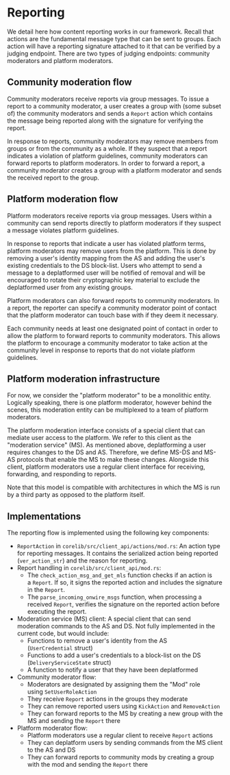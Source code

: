# Reporting

We detail here how content reporting works in our framework. Recall that
actions are the fundamental message type that can be sent to groups. Each
action will have a reporting signature attached to it that can be verified
by a judging endpoint. There are two types of judging endpoints: community
moderators and platform moderators.

## Community moderation flow

Community moderators receive reports via group messages. To issue a report
to a community moderator, a user creates a group with (some subset of) the
community moderators and sends a `Report` action which contains the message
being reported along with the signature for verifying the report.

In response to reports, community moderators may remove members from groups
or from the community as a whole. If they suspect that a report indicates a
violation of platform guidelines, community moderators can forward reports
to platform moderators. In order to forward a report, a community moderator
creates a group with a platform moderator and sends the received report to
the group.

## Platform moderation flow

Platform moderators receive reports via group messages. Users within a
community can send reports directly to platform moderators if they suspect
a message violates platform guidelines.

In response to reports that indicate a user has violated platform terms,
platform moderators may remove users from the platform. This is done by
removing a user's identity mapping from the AS and adding the user's
existing credentials to the DS block-list. Users who attempt to send a
message to a deplatformed user will be notified of removal and will be
encouraged to rotate their cryptographic key material to exclude the
deplatformed user from any existing groups.

Platform moderators can also forward reports to community moderators. In
a report, the reporter can specify a community moderator point of contact
that the platform moderator can touch base with if they deem it necessary.

Each community needs at least one designated point of contact in order to
allow the platform to forward reports to community moderators. This allows
the platform to encourage a community moderator to take action at the
community level in response to reports that do not violate platform
guidelines.

## Platform moderation infrastructure

For now, we consider the "platform moderator" to be a monolithic entity.
Logically speaking, there is one platform moderator, however behind the
scenes, this moderation entity can be multiplexed to a team of platform
moderators.

The platform moderation interface consists of a special client that can
mediate user access to the platform. We refer to this client as the
"moderation service" (MS). As mentioned above, deplatforming a user requires changes to the DS and AS. Therefore, we define MS-DS and MS-AS
protocols that enable the MS to make these changes. Alongside this client,
platform moderators use a regular client interface for receiving,
forwarding, and responding to reports.

Note that this model is compatible with architectures in which the MS is
run by a third party as opposed to the platform itself.

## Implementations

The reporting flow is implemented using the following key components:

- `ReportAction` in `corelib/src/client_api/actions/mod.rs`: An action type for reporting messages. It contains the serialized action being reported (`ver_action_str`) and the reason for reporting.
- Report handling in `corelib/src/client_api/mod.rs`:
  - The `check_action_msg_and_get_mls` function checks if an action is a `Report`. If so, it signs the reported action and includes the signature in the `Report`.
  - The `parse_incoming_onwire_msgs` function, when processing a received `Report`, verifies the signature on the reported action before executing the report.
- Moderation service (MS) client: A special client that can send moderation commands to the AS and DS. Not fully implemented in the current code, but would include:
  - Functions to remove a user's identity from the AS (`UserCredential` struct)
  - Functions to add a user's credentials to a block-list on the DS (`DeliveryServiceState` struct)
  - A function to notify a user that they have been deplatformed
- Community moderator flow:
  - Moderators are designated by assigning them the "Mod" role using `SetUserRoleAction`
  - They receive `Report` actions in the groups they moderate
  - They can remove reported users using `KickAction` and `RemoveAction`
  - They can forward reports to the MS by creating a new group with the MS and sending the `Report` there
- Platform moderator flow:
  - Platform moderators use a regular client to receive `Report` actions
  - They can deplatform users by sending commands from the MS client to the AS and DS
  - They can forward reports to community mods by creating a group with the mod and sending the `Report` there

